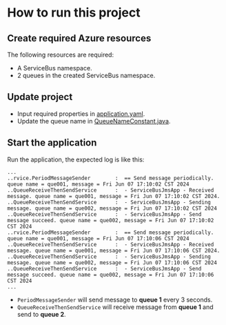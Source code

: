 # How to run this project

## Create required Azure resources
The following resources are required:
- A ServiceBus namespace.
- 2 queues in the created ServiceBus namespace.

## Update project
- Input required properties in [application.yaml](src/main/resources/application.yaml).
- Update the queue name in [QueueNameConstant.java](src/main/java/rujche/problem/reproduce/constant/QueueNameConstant.java).

## Start the application
Run the application, the expected log is like this:
```text
...
..rvice.PeriodMessageSender        :  == Send message periodically. queue name = que001, message = Fri Jun 07 17:10:02 CST 2024
..QueueReceiveThenSendService      :  - ServiceBusJmsApp - Received message. queue name = que001, message = Fri Jun 07 17:10:02 CST 2024.
..QueueReceiveThenSendService      :  - ServiceBusJmsApp - Sending message. queue name = que002, message = Fri Jun 07 17:10:02 CST 2024
..QueueReceiveThenSendService      :  - ServiceBusJmsApp - Send message succeed. queue name = que002, message = Fri Jun 07 17:10:02 CST 2024
..rvice.PeriodMessageSender        :  == Send message periodically. queue name = que001, message = Fri Jun 07 17:10:06 CST 2024
..QueueReceiveThenSendService      :  - ServiceBusJmsApp - Received message. queue name = que001, message = Fri Jun 07 17:10:06 CST 2024.
..QueueReceiveThenSendService      :  - ServiceBusJmsApp - Sending message. queue name = que002, message = Fri Jun 07 17:10:06 CST 2024
..QueueReceiveThenSendService      :  - ServiceBusJmsApp - Send message succeed. queue name = que002, message = Fri Jun 07 17:10:06 CST 2024
...
```

- `PeriodMessageSender` will send message to **queue 1** every 3 seconds.
- `QueueReceiveThenSendService` will receive message from **queue 1** and send to **queue 2**.


